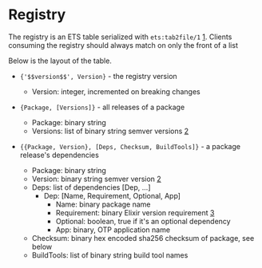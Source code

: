 # Registry

The registry is an ETS table serialized with `ets:tab2file/1` [1]. Clients
consuming the registry should always match on only the front of a list

Below is the layout of the table.

  * `{'$$version$$', Version}` - the registry version
    - Version: integer, incremented on breaking changes

  * `{Package, [Versions]}` - all releases of a package
    - Package: binary string
    - Versions: list of binary string semver versions [2]

  * `{{Package, Version}, [Deps, Checksum, BuildTools]}` - a package release's dependencies
    - Package: binary string
    - Version: binary string semver version [2]
    - Deps: list of dependencies [Dep, ...]
      - Dep: [Name, Requirement, Optional, App]
        - Name: binary package name
        - Requirement: binary Elixir version requirement [3]
        - Optional: boolean, true if it's an optional dependency
        - App: binary, OTP application name
    - Checksum: binary hex encoded sha256 checksum of package, see below
    - BuildTools: list of binary string build tool names

[1]: http://www.erlang.org/doc/man/ets.html#tab2file-2
[2]: http://semver.org/
[3]: http://elixir-lang.org/docs/stable/elixir/Version.html
